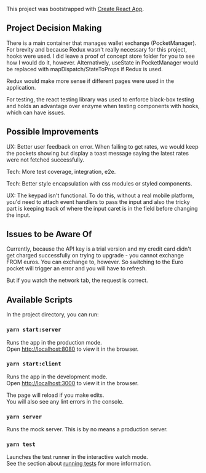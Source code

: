 This project was bootstrapped with [Create React App](https://github.com/facebook/create-react-app).

## Project Decision Making

There is a main container that manages wallet exchange (PocketManager). For brevity and because Redux wasn't really necessary for this project, hooks were used. I did leave a proof of concept store folder for you to see how I would do it, however. Alternatively, useState in PocketManager would be replaced with mapDispatch/StateToProps if Redux is used.

Redux would make more sense if different pages were used in the application.

For testing, the react testing library was used to enforce black-box testing and holds an advantage over enzyme when testing components with hooks, which can have issues.

## Possible Improvements

UX: Better user feedback on error. When failing to get rates, we would keep the pockets showing but display a toast message saying the latest rates were not fetched successfully.

Tech: More test coverage, integration, e2e.

Tech: Better style encapsulation with css modules or styled components.

UX: The keypad isn't functional. To do this, without a real mobile platform, you'd need to attach event handlers to pass the input and also the tricky part is keeping track of where the input caret is in the field before changing the input.

## Issues to be Aware Of

Currently, because the API key is a trial version and my credit card didn't get charged successfully on trying to upgrade - you cannot exchange FROM euros. You can exchange to, however. So switching to the Euro pocket will trigger an error and you will have to refresh.

But if you watch the network tab, the request is correct.

## Available Scripts

In the project directory, you can run:

### `yarn start:server`

Runs the app in the production mode.<br />
Open [http://localhost:8080](http://localhost:8080) to view it in the browser.

### `yarn start:client`

Runs the app in the development mode.<br />
Open [http://localhost:3000](http://localhost:3000) to view it in the browser.

The page will reload if you make edits.<br />
You will also see any lint errors in the console.

### `yarn server`

Runs the mock server. This is by no means a production server.

### `yarn test`

Launches the test runner in the interactive watch mode.<br />
See the section about [running tests](https://facebook.github.io/create-react-app/docs/running-tests) for more information.
